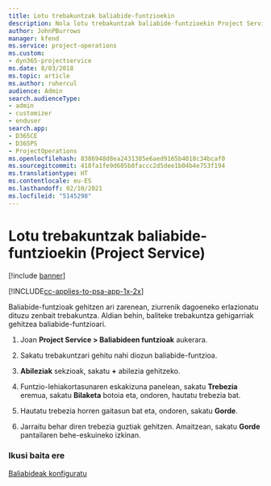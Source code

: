 ```yaml
---
title: Lotu trebakuntzak baliabide-funtzioekin
description: Nola lotu trebakuntzak baliabide-funtzioekin Project Service-n
author: JohnPBurrows
manager: kfend
ms.service: project-operations
ms.custom:
- dyn365-projectservice
ms.date: 8/03/2018
ms.topic: article
ms.author: ruhercul
audience: Admin
search.audienceType:
- admin
- customizer
- enduser
search.app:
- D365CE
- D365PS
- ProjectOperations
ms.openlocfilehash: 8386948d8ea2431385e6aed9165b4018c34bcaf0
ms.sourcegitcommit: 418fa1fe9d605b8faccc2d5dee1b04b4e753f194
ms.translationtype: HT
ms.contentlocale: eu-ES
ms.lasthandoff: 02/10/2021
ms.locfileid: "5145298"
---
```

# <a name="associate-skills-with-resource-roles-project-service"></a>Lotu trebakuntzak baliabide-funtzioekin (Project Service)

[!include [banner](../includes/psa-now-project-operations.md)]

[!INCLUDE[cc-applies-to-psa-app-1x-2x](../includes/cc-applies-to-psa-app-1x-2x.md)]

Baliabide-funtzioak gehitzen ari zarenean, ziurrenik dagoeneko erlazionatu dituzu zenbait trebakuntza. Aldian behin, baliteke trebakuntza gehigarriak gehitzea baliabide-funtzioari.  
  
1.  Joan **Project Service > Baliabideen funtzioak** aukerara.  
  
2.  Sakatu trebakuntzari gehitu nahi diozun baliabide-funtzioa.  
  
3.  **Abileziak** sekzioak, sakatu **+** abilezia gehitzeko.  
  
4.  Funtzio-lehiakortasunaren eskakizuna panelean, sakatu **Trebezia** eremua, sakatu **Bilaketa** botoia eta, ondoren, hautatu trebezia bat.  
  
5.  Hautatu trebezia horren gaitasun bat eta, ondoren, sakatu **Gorde**.  
  
6.  Jarraitu behar diren trebezia guztiak gehitzen. Amaitzean, sakatu **Gorde** pantailaren behe-eskuineko izkinan.  
  
### <a name="see-also"></a>Ikusi baita ere  
 [Baliabideak konfiguratu](../psa/set-up-resources.md)
